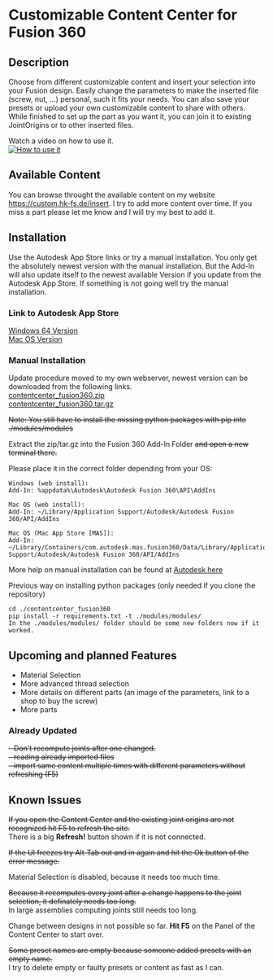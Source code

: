 # Customizable Content Center for Fusion 360

## Description
Choose from different customizable content and insert your selection into your Fusion design. Easily change the parameters to make the inserted file (screw, nut, ...) personal, such it fits your needs. You can also save your presets or upload your own customizable content to share with others. While finished to set up the part as you want it, you can join it to existing JointOrigins or to other inserted files.

Watch a video on how to use it.  
[![How to use it](https://img.youtube.com/vi/OzHQy3awX9Q/0.jpg)](https://www.youtube.com/watch?v=OzHQy3awX9Q)

## Available Content
You can browse throught the available content on my website https://custom.hk-fs.de/insert. I try to add more content over time. If you miss a part please let me know and I will try my best to add it.

## Installation

Use the Autodesk App Store links or try a manual installation. You only get the absolutely newest version with the manual installation. But the Add-In will also update itself to the newest available Version if you update from the Autodesk App Store. If something is not going well try the manual installation.

### Link to Autodesk App Store
[Windows 64 Version](https://apps.autodesk.com/FUSION/en/Detail/Index?id=4836063011761992262&appLang=en&os=Win64&autostart=true)  
[Mac OS Version](https://apps.autodesk.com/FUSION/en/Detail/Index?id=4836063011761992262&os=Mac&appLang=en)  

### Manual Installation

Update procedure moved to my own webserver, newest version can be downloaded from the following links.  
[contentcenter_fusion360.zip](https://custom.hk-fs.de/uploads/contentcenter_fusion360.zip)  
[contentcenter_fusion360.tar.gz](https://custom.hk-fs.de/uploads/contentcenter_fusion360.tar.gz)  

~~Note: You still have to install the missing python packages with pip into ./modules/modules~~

Extract the zip/tar.gz into the Fusion 360 Add-In Folder ~~and open a new terminal there.~~

Please place it in the correct folder depending from your OS:

```
Windows (web install):
Add-In: %appdata%\Autodesk\Autodesk Fusion 360\API\AddIns
 
Mac OS (web install):
Add-In: ~/Library/Application Support/Autodesk/Autodesk Fusion 360/API/AddIns
 
Mac OS (Mac App Store [MAS]):
Add-In: ~/Library/Containers/com.autodesk.mas.fusion360/Data/Library/Application Support/Autodesk/Autodesk Fusion 360/API/AddIns
```

More help on manual installation can be found at [Autodesk here](https://knowledge.autodesk.com/support/fusion-360/troubleshooting/caas/sfdcarticles/sfdcarticles/How-to-install-an-ADD-IN-and-Script-in-Fusion-360.html)

Previous way on installing python packages (only needed if you clone the repository)
```
cd ./contentcenter_fusion360
pip install -r requirements.txt -t ./modules/modules/
In the ./modules/modules/ folder should be some new folders now if it worked.
``` 

## Upcoming and planned Features
- Material Selection
- More advanced thread selection
- More details on different parts (an image of the parameters, link to a shop to buy the screw)
- More parts

### Already Updated
~~- Don't recompute joints after one changed.~~  
~~- reading already imported files~~  
~~- import same content multiple times with different parameters without refreshing (F5)~~  

## Known Issues
~~If you open the Content Center and the existing joint origins are not recognized hit F5 to refresh the site.~~  
There is a big __Refresh!__ button shown if it is not connected.  

~~If the UI freezes try Alt-Tab out and in again and hit the Ok button of the error message.~~  

Material Selection is disabled, because it needs too much time.  

~~Because it recomputes every joint after a change happens to the joint selection, it definately needs too long.~~  
In large assemblies computing joints still needs too long.  

Change between designs in not possible so far. __Hit F5__ on the Panel of the Content Center to start over.  

~~Some preset names are empty because someone added presets with an empty name.~~  
I try to delete empty or faulty presets or content as fast as I can.  




